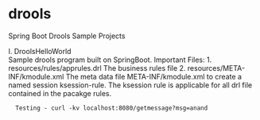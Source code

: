 # drools
Spring Boot Drools Sample Projects

I. DroolsHelloWorld<br>
  Sample drools program built on SpringBoot. 
  Important Files:
    1. resources/rules/apprules.drl
      The business rules file
    2. resources/META-INF/kmodule.xml
      The meta data file META-INF/kmodule.xml to create a named session ksession-rule. The ksession rule is applicable for all drl file contained in the pacakge rules.
      
      Testing - curl -kv localhost:8080/getmessage?msg=anand
      
